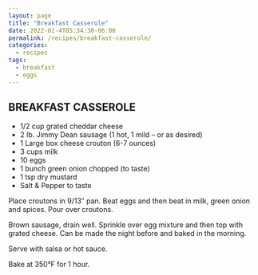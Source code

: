 ```yaml
---
layout: page
title: "Breakfast Casserole"
date: 2022-01-4T05:34:30-06:00
permalink: /recipes/breakfast-casserole/
categories:
  - recipes
tags:
  - breakfast
  - eggs
---
```

## BREAKFAST CASSEROLE
- 1/2 cup grated cheddar cheese
- 2 lb. Jimmy Dean sausage (1 hot, 1 mild – or as desired)
- 1 Large box cheese crouton (6-7 ounces)
- 3 cups milk
- 10 eggs
- 1 bunch green onion chopped (to taste)
- 1 tsp dry mustard
- Salt & Pepper to taste

Place croutons in 9/13″ pan. Beat eggs and then beat in milk, green onion and spices. Pour over croutons.

Brown sausage, drain well. Sprinkle over egg mixture and then top with grated cheese. Can be made the night before and baked in the morning.

Serve with salsa or hot sauce.

Bake at 350°F for 1 hour.
